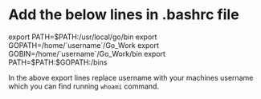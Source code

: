 


# Add the below lines in .bashrc file


export PATH=$PATH:/usr/local/go/bin  
export GOPATH=/home/`username`/Go_Work  
export GOBIN=/home/`username`/Go_Work/bin  
export PATH=$PATH:$GOPATH:/bins  

In the above export lines replace username with your machines username which you can find running `whoami` command.

